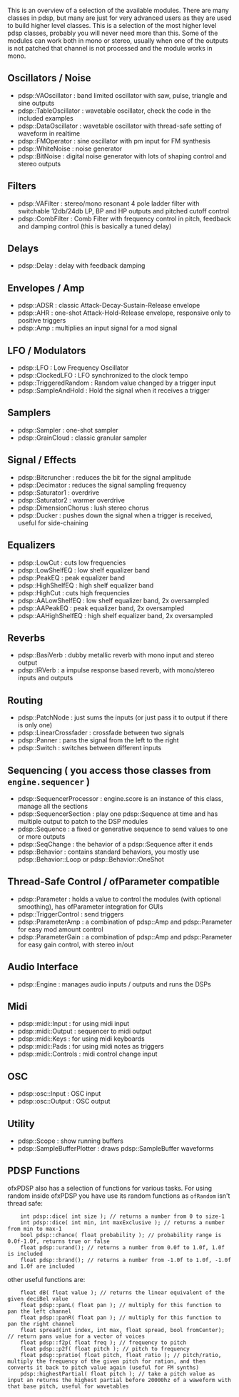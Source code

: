 
This is an overview of a selection of the available modules. There are many classes in pdsp, but many are just for very advanced users as they are used to build higher level classes. This is a selection of the most higher level pdsp classes, probably you will never need more than this. Some of the modules can work both in mono or stereo, usually when one of the outputs is not patched that channel is not processed and the module works in mono.

## Oscillators / Noise
- pdsp::VAOscillator : band limited oscillator with saw, pulse, triangle and sine outputs
- pdsp::TableOscillator : wavetable oscillator, check the code in the included examples
- pdsp::DataOscillator : wavetable oscillator with thread-safe setting of waveform in realtime
- pdsp::FMOperator : sine oscillator with pm input for FM synthesis
- pdsp::WhiteNoise : noise generator
- pdsp::BitNoise : digital noise generator with lots of shaping control and stereo outputs

## Filters
- pdsp::VAFilter : stereo/mono resonant 4 pole ladder filter with switchable 12db/24db LP, BP and HP outputs and pitched cutoff control
- pdsp::CombFilter : Comb Filter with frequency control in pitch, feedback and damping control (this is basically a tuned delay)

## Delays
- pdsp::Delay : delay with feedback damping

## Envelopes / Amp
- pdsp::ADSR : classic Attack-Decay-Sustain-Release envelope
- pdsp::AHR : one-shot Attack-Hold-Release envelope, responsive only to positive triggers
- pdsp::Amp : multiplies an input signal for a mod signal

## LFO / Modulators
- pdsp::LFO : Low Frequency Oscillator
- pdsp::ClockedLFO : LFO synchronized to the clock tempo
- pdsp::TriggeredRandom : Random value changed by a trigger input
- pdsp::SampleAndHold : Hold the signal when it receives a trigger 

## Samplers
- pdsp::Sampler : one-shot sampler
- pdsp::GrainCloud : classic granular sampler

## Signal / Effects
- pdsp::Bitcruncher : reduces the bit for the signal amplitude
- pdsp::Decimator : reduces the signal sampling frequency
- pdsp::Saturator1 : overdrive 
- pdsp::Saturator2 : warmer overdrive 
- pdsp::DimensionChorus : lush stereo chorus
- pdsp::Ducker : pushes down the signal when a trigger is received, useful for side-chaining

## Equalizers
- pdsp::LowCut : cuts low frequencies
- pdsp::LowShelfEQ : low shelf equalizer band
- pdsp::PeakEQ : peak equalizer band
- pdsp::HighShelfEQ : high shelf equalizer band
- pdsp::HighCut : cuts high frequencies
- pdsp::AALowShelfEQ : low shelf equalizer band, 2x oversampled
- pdsp::AAPeakEQ : peak equalizer band, 2x oversampled
- pdsp::AAHighShelfEQ : high shelf equalizer band, 2x oversampled

## Reverbs  
- pdsp::BasiVerb : dubby metallic reverb with mono input and stereo output 
- pdsp::IRVerb : a impulse response based reverb, with mono/stereo inputs and outputs

## Routing
- pdsp::PatchNode : just sums the inputs (or just pass it to output if there is only one)
- pdsp::LinearCrossfader : crossfade between two signals
- pdsp::Panner : pans the signal from the left to the right
- pdsp::Switch : switches between different inputs

## Sequencing ( you access those classes from `engine.sequencer` )
- pdsp::SequencerProcessor : engine.score is an instance of this class, manage all the sections
- pdsp::SequencerSection : play one pdsp::Sequence at time and has multiple output to patch to the DSP modules
- pdsp::Sequence : a fixed or generative sequence to send values to one or more outputs
- pdsp::SeqChange : the behavior of a pdsp::Sequence after it ends
- pdsp::Behavior : contains standard behaviors, you mostly use pdsp::Behavior::Loop or pdsp::Behavior::OneShot

## Thread-Safe Control / ofParameter compatible
- pdsp::Parameter : holds a value to control the modules (with optional smoothing), has ofParameter integration for GUIs
- pdsp::TriggerControl : send triggers
- pdsp::ParameterAmp : a combination of pdsp::Amp and pdsp::Parameter for easy mod amount control
- pdsp::ParameterGain : a combination of pdsp::Amp and pdsp::Parameter for easy gain control, with stereo in/out

## Audio Interface
- pdsp::Engine : manages audio inputs / outputs and runs the DSPs

## Midi
- pdsp::midi::Input : for using midi input
- pdsp::midi::Output : sequencer to midi output
- pdsp::midi::Keys : for using midi keyboards
- pdsp::midi::Pads : for using midi notes as triggers 
- pdsp::midi::Controls : midi control change input

## OSC
- pdsp::osc::Input : OSC input
- pdsp::osc::Output : OSC output

## Utility
- pdsp::Scope : show running buffers
- pdsp::SampleBufferPlotter : draws pdsp::SampleBuffer waveforms 

    
    
    
## PDSP Functions 
ofxPDSP also has a selection of functions for various tasks. For using random inside ofxPDSP you have use its random functions as `ofRandom` isn't thread safe:
   
        int pdsp::dice( int size ); // returns a number from 0 to size-1
        int pdsp::dice( int min, int maxExclusive ); // returns a number from min to max-1
        bool pdsp::chance( float probability ); // probability range is 0.0f-1.0f, returns true or false
        float pdsp::urand(); // returns a number from 0.0f to 1.0f, 1.0f is included
        float pdsp::brand(); // returns a number from -1.0f to 1.0f, -1.0f and 1.0f are included
   
other useful functions are:
   
        float dB( float value ); // returns the linear equivalent of the given deciBel value
        float pdsp::panL( float pan ); // multiply for this function to pan the left channel 
        float pdsp::panR( float pan ); // multiply for this function to pan the right channel 
        float spread(int index, int max, float spread, bool fromCenter); // return pans value for a vector of voices
        float pdsp::f2p( float freq ); // frequency to pitch
        float pdsp::p2f( float pitch ); // pitch to frequency
        float pdsp::pratio( float pitch, float ratio ); // pitch/ratio, multiply the frequency of the given pitch for ration, and then converts it back to pitch value again (useful for FM synths)
        pdsp::highestPartial( float pitch ); // take a pitch value as input an returns the highest partial before 20000hz of a waweform with that base pitch, useful for wavetables
